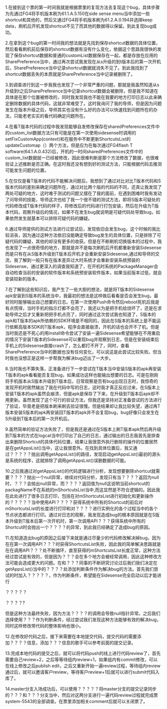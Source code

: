 1.在接到这个票的第一时间我就是根据票里的复现方法去复现这个bug，具体步骤为先通过FG4将手机版本刷为61.1.A.5.150在side sense menu当中添加一些shortcut和其他的，然后又通过FG4将手机版本刷为61.2.A.0.194并选择keep data，刷机后开机发现shortcut不见了而其他的数据得以保留。到此复现bug成功。

2.在拿到这个bug的第一时间我的想法就是先找到保存shortcut数据的具体位置，然后看看刷机前后保存的shortcut数据有没有什么变化，依据这个思路我很快的发现了保存shortcut数据和普通的customList数据保存在一起，都是存放在应用的SharePreference当中，通过再次尝试我发现在从s升级的到t版本后的第一次开机后，SharePreference当中记录shortcut数据就消失不见了。到此我找到了shortcut数据丢失的本质就是SharePreference当中记录被删除了。

3.到调查进行到这一步我我也发现了一个非常严重的问题，那就是我虽然知道从s升级到t之后SharePreference当中记录shortcut数据会被删除，但是我不知道在具体是在那个位置被修改的，同时我发现我也不能在我要的地方打印日志以此来确定删除数据的具体代码，这就非常难受了。这时我询问了我的导师，但是因为问题发生在版本升级之后，导师其实也没有什么好的办法可以快速找到问题所在的办法，只能老老实实的看代码确定问题所在。

4.在看T版本代码的过程中我发现能够自发修改保存在sharedPreferences文件中的custom_list数据方法只有可能是在第一次使用sidesense时调用的setFixCustomApp(context)和在服务中不断更新ShortcutsList的updateCustomap（）两个方法，但是应为在每次通过FG4flash T software(64.1.A.0.432)后，开机的一时间sharedPreferences文件中的custom_list数据就一已经被修改，因此很难判断是那个方法修改了数据，也很难验证上述推断是否正确。在这时我还没有想到好的测试方法，只能根据代码去推测可能发生问题的位置。

5.在仅仅是看T版本的代码不能解决问题后，我想到了通过对比对比T版本代码和S版本代码的差别来确定问题所在，通过对比两个版的代码的不同，还真让我发现了两处可疑的地方，这时难于测试的问题又摆在了我的面前，在遇到困难时我有发动了问导师的技能，导师这次也给了我一个很不错的测试方法，即将S版本可疑处的代码修改成T版本代码的样子，将修改后的代码进行打包安装，然后在升级为T版本代码，观察升级后的情况，如果不在发生bug就说明是可疑代码处导致bug，如果依然发生就基本可以排除可疑代码的嫌疑。

6.通过导师提供的测试方法进行过尝试后，发现依旧会发生bug，这个时候的我比较沮丧，因为通过这种方法依旧没能确定导致bug发生的具体位置，只是排除了可疑代码的嫌疑，其他的却没有更多的收获。但是在不断刷机切换版本的过程中，我也发现了一点很奇怪的地方，那就是并不是每次刷机后开机都重新安装Sidesense而是只有在从S版本升级到T版本后开机才会重新安装Sidesense,通过和导师的交流，我了解到一般只有在版本差异过大时系统才会重新安装系统预装的Sidesense，通过更深入的调查我知道了，在开机时系统的PackageManager会自动检查当前的安装的软件版本和系统预安装软件版本，如果当前版本过低，就会安装较新的版本。

7.在了解到这些知识后，我产生了一些大胆的想法，就是将T版本的Sidesense apk安装到S版本的系统当中，我最初的想法是这样做后看看是否会发生bug，最好同时能够输出自己想要的日志。在第一次使用Push命令然后reboot死机后我是有点慌得，当时手机的指示灯都不会亮了，我还以为是把手机给烧坏了，还是在求助导师之后才又重新把把手机点亮了，同时通过这次尝试我也知道了，S版本的apk和T版本的apk所依赖的SDK环境是不相同的，因此在S版本的系统上是不能运行依赖高版本SDK的T版本apk，程序会直接崩溃，开机的话也会开不了机。但是当时我还是不死心的用install命令尝试了安装一遍Sidesense希望能够在不用重启的情况下安装T版本的Sidesense可以重现bug并观察到日志，但是在安装结束后手机上的Sidesense直接crash了，怎么都打不开了，同时，查看SharePreference当中的数据也没有任何变化，可以说这是此尝试比较失败。但当时我也没想正是这样一步帮我为解决bug迈出了一大步。

8.当时我也不算失落，正准备进行下一步尝试在T版本当中安装S版本的apk再安装T版本的apk看看能否复现bug，如果成功这样也能输出想要的日志。可是在刚刚将手机版本从S版本升级到T版本后，日常观察是否有bug出现日志时，我惊奇的发现开机时居然输出了我在代码中写的日志，这时我才真正反应过来，在S版本上安装T版本的apk虽然会崩溃，但是apk是保存了下来，在升级到T版本后apk却不用更新。虽然发现了这个可行的验证方法，但我还是坚持对正准备尝试的方法进行了验证，毕竟老是把版本刷来刷去验证很慢。但是结果却让我比较失望，通过再T版本安装S版本的apk再安装回T版本的apk并不会复现bug，bug好像只会发生在S升级到T版本后的第一次开机后。

9.虽然简单的验证方法失败了，但是我还是通过在S版本上刷T版本apk然后再升级到T版本的方式在logcat当中打印出了自己的日志，通过输出的日志我首先是排查出来删除Shortcut的具体代码位置，结果让我很意外执行删除的操作的位置居然是在getAppsList()当中，这让我很意外。在找到具体位置后，我又通过？？？？？抛出调用getAppsList()的路径，发现启动getAppsList()最初的源头是系统的程序，这就排除了调用getAppsList()误删数据的可能。

10.之后我通过对getAppsList()的代码逻辑进行分析，发现想要删除shortcut就需要？？？？抛出一个null异常，继续对代码分析，发现只有当？？？？返回为null时，？？？会抛出null异常，而？？？？返回值为null这说明当前shortcut的packagName不在系统的mShortcutsList当中,而这显然是不符合逻辑的。因此我在此处进行了很多日志打印，包括在对mShortcutsList进行初始化和更新操作的？？？？？当中使用API？？？？获得系统中所有的Shortcut的前后对mShortcutsList的长度进行打印和对？？？？进行实例化的各个过程当中的各个节点状态都进行打印。通过对日志的观察，我发现造成bug的根本原因就是在S版本升级到T版本后第一次开机时，第一次调用API？？？获得系统中所有的Shortcut时会抛出一个？？？？的异常，到此我已经确定了造成bug的原因。

11.在知道造出bug的原因之后接下来就是通过尽量少的代码修改解决掉bug，因为在在第一次调用API？？？时获得ShortcutsList失败，因此我的简单解决思路就是在在调用API？？？处不断循环，直至获得的mShortcutsList长度正常，这种方法经过尝试是有效的，但是因为？？？会在多个地方会被经常调用，因此这种修改方法可能会造成更大的问题。在和？？？同事的不断研究讨论过后我们我们决定在getAppsList()当中的？？？？处添加判断条件作为解决bug的方法。首先我们尝试的时加入？？？？？，作为判断条件，希望能在Sidesense完全启动以后才能进行

？？？？？

？？？？?

但是这种方法最终失败，因为方法？？？？的调用会导致null指针异常。之后我们选择使用？？？作为判断条件，经过尝试我们发现这种方法能够有效的解决bug，同时这样修改带代码的整体影响也很小。

12.在修改好代码之后，接下来需要在本地提交代码，提交代码的需要添加？？？？信息，添加？？？信息的歌手可以参考前面的提交记录。

13.完成本地代码的提交之后，就可以将代码push的线上进行代码review了，首先需要自己review+2，之后等等待组内review+1，如果组内有commit修改，可以在线上修改之后publish edit，之后又重新开始一遍review过程，等待组内review通过后，就可以邀请客户review，等待客户review+1后就可以进行submit代码入库了。

14.master分支入场成功后，可以使用？？？？？将master分支的提交记录同步的？？？和？？？分支当中，然后对这两分支进行一遍代码review过程就完成票system-5543的全部调查。在票里添加相关comment后就可以关闭票了。

